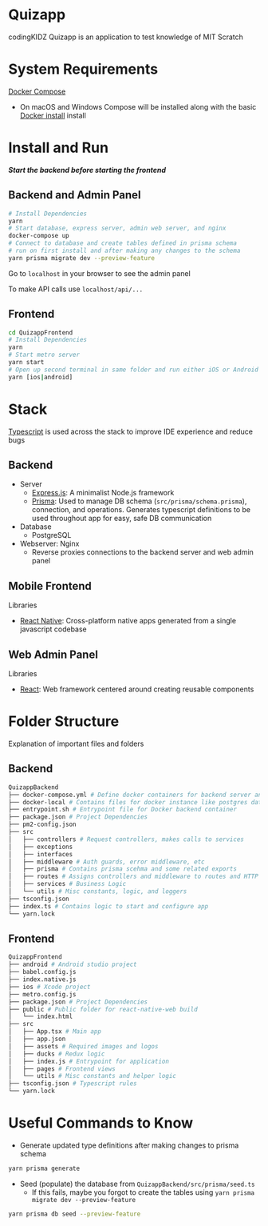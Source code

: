 # Quizapp

codingKIDZ Quizapp is an application to test knowledge of MIT Scratch

# System Requirements
[Docker Compose](https://docs.docker.com/compose/install/)
- On macOS and Windows Compose will be installed along with the basic [Docker install](https://docs.docker.com/engine/install/) install

# Install and Run
***Start the backend before starting the frontend***
## Backend and Admin Panel
```bash
# Install Dependencies
yarn
# Start database, express server, admin web server, and nginx
docker-compose up
# Connect to database and create tables defined in prisma schema
# run on first install and after making any changes to the schema
yarn prisma migrate dev --preview-feature 
```

Go to `localhost` in your browser to see the admin panel

To make API calls use `localhost/api/...`

## Frontend
```bash
cd QuizappFrontend
# Install Dependencies
yarn
# Start metro server
yarn start
# Open up second terminal in same folder and run either iOS or Android Simulator
yarn [ios|android]
```

# Stack

[Typescript](typescriptlang.org/) is used across the stack to improve IDE experience and reduce bugs

## Backend
- Server
  - [Express.js](https://expressjs.com/): A minimalist Node.js framework
  - [Prisma](prisma.io/): Used to manage DB schema (`src/prisma/schema.prisma`), connection, and operations. Generates typescript definitions to be used throughout app for easy, safe DB communication
- Database
  - PostgreSQL
- Webserver: Nginx
  - Reverse proxies connections to the backend server and web admin panel


## Mobile Frontend
Libraries
- [React Native](reactnative.dev/): Cross-platform native apps generated from a single javascript codebase

## Web Admin Panel
Libraries
- [React](https://reactjs.org/): Web framework centered around creating reusable components

# Folder Structure
Explanation of important files and folders

## Backend

```bash
QuizappBackend
├── docker-compose.yml # Define docker containers for backend server and database instance
├── docker-local # Contains files for docker instance like postgres data and logs
├── entrypoint.sh # Entrypoint file for Docker backend container
├── package.json # Project Dependencies
├── pm2-config.json
├── src
│   ├── controllers # Request controllers, makes calls to services
│   ├── exceptions
│   ├── interfaces
│   ├── middleware # Auth guards, error middleware, etc
│   ├── prisma # Contains prisma scehma and some related exports
│   ├── routes # Assigns controllers and middleware to routes and HTTP Methods
│   ├── services # Business Logic
│   └── utils # Misc constants, logic, and loggers
├── tsconfig.json
├── index.ts # Contains logic to start and configure app
└── yarn.lock
```

## Frontend
```bash
QuizappFrontend
├── android # Android studio project
├── babel.config.js
├── index.native.js
├── ios # Xcode project
├── metro.config.js
├── package.json # Project Dependencies
├── public # Public folder for react-native-web build
│   └── index.html
├── src
│   ├── App.tsx # Main app
│   ├── app.json
│   ├── assets # Required images and logos
│   ├── ducks # Redux logic
│   ├── index.js # Entrypoint for application
│   ├── pages # Frontend views
│   └── utils # Misc constants and helper logic
├── tsconfig.json # Typescript rules
└── yarn.lock
```

# Useful Commands to Know
- Generate updated type definitions after making changes to prisma schema
```bash
yarn prisma generate
```

- Seed (populate) the database from `QuizappBackend/src/prisma/seed.ts`
  - If this fails, maybe you forgot to create the tables using `yarn prisma migrate dev --preview-feature`
```bash
yarn prisma db seed --preview-feature
```

<!-- # License
[MIT](https://choosealicense.com/licenses/mit/) -->